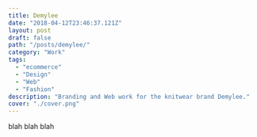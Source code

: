 ```yaml
---
title: Demylee
date: "2018-04-12T23:46:37.121Z"
layout: post
draft: false
path: "/posts/demylee/"
category: "Work"
tags:
  - "ecommerce"
  - "Design"
  - "Web"
  - "Fashion"
description: "Branding and Web work for the knitwear brand Demylee."
cover: "./cover.png"
---
```

blah blah blah